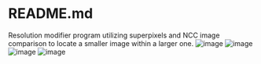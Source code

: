 # README.md
Resolution modifier program utilizing superpixels and NCC image comparison to locate a smaller image within a larger one.
![image](https://user-images.githubusercontent.com/49098697/189433088-570ef528-a369-4c10-8f34-51631b5944f8.png)
![image](https://user-images.githubusercontent.com/49098697/189433158-7190864d-36e0-4de3-bfa0-ae724e3f83a5.png)
![image](https://user-images.githubusercontent.com/49098697/189433201-c84fc78d-b4d8-483c-8684-06b187788459.png)
![image](https://user-images.githubusercontent.com/49098697/189433238-ba3f9243-ed8e-4e20-b7b8-3f7a8aeb38fe.png)
